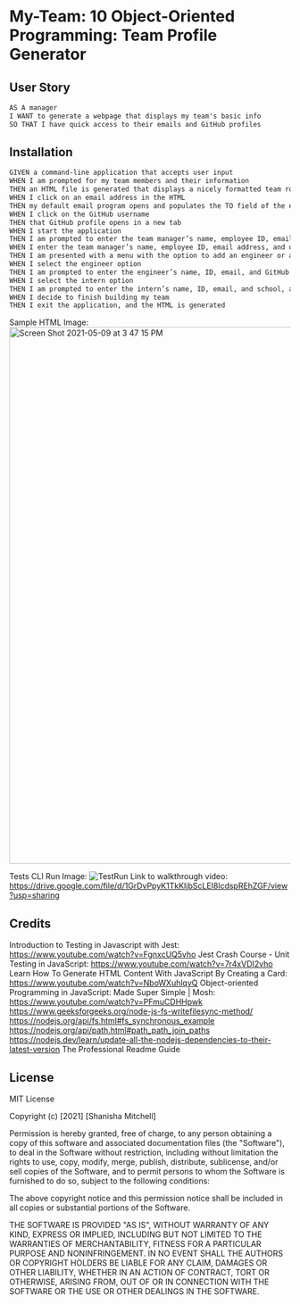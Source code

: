 # My-Team: 10 Object-Oriented Programming: Team Profile Generator

## User Story

```md
AS A manager
I WANT to generate a webpage that displays my team's basic info
SO THAT I have quick access to their emails and GitHub profiles
```

## Installation

```md
GIVEN a command-line application that accepts user input
WHEN I am prompted for my team members and their information
THEN an HTML file is generated that displays a nicely formatted team roster based on user input
WHEN I click on an email address in the HTML
THEN my default email program opens and populates the TO field of the email with the address
WHEN I click on the GitHub username
THEN that GitHub profile opens in a new tab
WHEN I start the application
THEN I am prompted to enter the team manager’s name, employee ID, email address, and office number
WHEN I enter the team manager’s name, employee ID, email address, and office number
THEN I am presented with a menu with the option to add an engineer or an intern or to finish building my team
WHEN I select the engineer option
THEN I am prompted to enter the engineer’s name, ID, email, and GitHub username, and I am taken back to the menu
WHEN I select the intern option
THEN I am prompted to enter the intern’s name, ID, email, and school, and I am taken back to the menu
WHEN I decide to finish building my team
THEN I exit the application, and the HTML is generated
```
Sample HTML Image: <img width="962" alt="Screen Shot 2021-05-09 at 3 47 15 PM" src="https://user-images.githubusercontent.com/79215638/117585685-b96d2480-b0e1-11eb-8bd3-ce938c9b0902.png">

Tests CLI Run Image: ![ TestRun](https://user-images.githubusercontent.com/79215638/117585546-0e5c6b00-b0e1-11eb-99b8-489bfb0763f2.png)
Link to walkthrough video:
https://drive.google.com/file/d/1GrDvPpyK1TkKIjbScLEI8lcdspREhZGF/view?usp=sharing

## Credits
Introduction to Testing in Javascript with Jest: https://www.youtube.com/watch?v=FgnxcUQ5vho
Jest Crash Course - Unit Testing in JavaScript: https://www.youtube.com/watch?v=7r4xVDI2vho
Learn How To Generate HTML Content With JavaScript By Creating a Card: https://www.youtube.com/watch?v=NboWXuhlqvQ
Object-oriented Programming in JavaScript: Made Super Simple | Mosh: https://www.youtube.com/watch?v=PFmuCDHHpwk
https://www.geeksforgeeks.org/node-js-fs-writefilesync-method/
https://nodejs.org/api/fs.html#fs_synchronous_example
https://nodejs.org/api/path.html#path_path_join_paths
https://nodejs.dev/learn/update-all-the-nodejs-dependencies-to-their-latest-version
The Professional Readme Guide

## License
MIT License

Copyright (c) [2021] [Shanisha Mitchell]

Permission is hereby granted, free of charge, to any person obtaining a copy
of this software and associated documentation files (the "Software"), to deal
in the Software without restriction, including without limitation the rights
to use, copy, modify, merge, publish, distribute, sublicense, and/or sell
copies of the Software, and to permit persons to whom the Software is
furnished to do so, subject to the following conditions:

The above copyright notice and this permission notice shall be included in all
copies or substantial portions of the Software.

THE SOFTWARE IS PROVIDED "AS IS", WITHOUT WARRANTY OF ANY KIND, EXPRESS OR
IMPLIED, INCLUDING BUT NOT LIMITED TO THE WARRANTIES OF MERCHANTABILITY,
FITNESS FOR A PARTICULAR PURPOSE AND NONINFRINGEMENT. IN NO EVENT SHALL THE
AUTHORS OR COPYRIGHT HOLDERS BE LIABLE FOR ANY CLAIM, DAMAGES OR OTHER
LIABILITY, WHETHER IN AN ACTION OF CONTRACT, TORT OR OTHERWISE, ARISING FROM,
OUT OF OR IN CONNECTION WITH THE SOFTWARE OR THE USE OR OTHER DEALINGS IN THE
SOFTWARE.
```